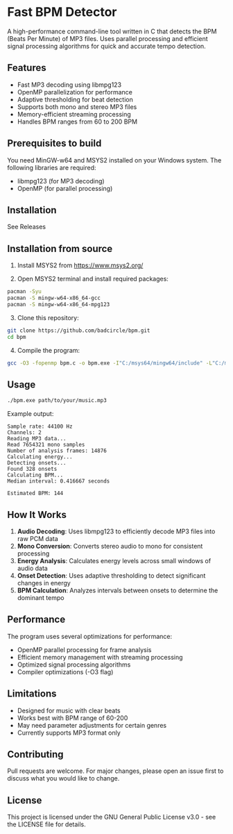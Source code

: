 # Fast BPM Detector

A high-performance command-line tool written in C that detects the BPM (Beats Per Minute) of MP3 files. Uses parallel processing and efficient signal processing algorithms for quick and accurate tempo detection.

## Features

- Fast MP3 decoding using libmpg123
- OpenMP parallelization for performance
- Adaptive thresholding for beat detection
- Supports both mono and stereo MP3 files
- Memory-efficient streaming processing
- Handles BPM ranges from 60 to 200 BPM

## Prerequisites to build

You need MinGW-w64 and MSYS2 installed on your Windows system. The following libraries are required:

- libmpg123 (for MP3 decoding)
- OpenMP (for parallel processing)

## Installation
See Releases

## Installation from source

1. Install MSYS2 from https://www.msys2.org/

2. Open MSYS2 terminal and install required packages:
```bash
pacman -Syu
pacman -S mingw-w64-x86_64-gcc
pacman -S mingw-w64-x86_64-mpg123
```

3. Clone this repository:
```bash
git clone https://github.com/badcircle/bpm.git
cd bpm
```

4. Compile the program:
```bash
gcc -O3 -fopenmp bpm.c -o bpm.exe -I"C:/msys64/mingw64/include" -L"C:/msys64/mingw64/lib" -lmpg123
```

## Usage

```bash
./bpm.exe path/to/your/music.mp3
```

Example output:
```
Sample rate: 44100 Hz
Channels: 2
Reading MP3 data...
Read 7654321 mono samples
Number of analysis frames: 14876
Calculating energy...
Detecting onsets...
Found 328 onsets
Calculating BPM...
Median interval: 0.416667 seconds

Estimated BPM: 144
```

## How It Works

1. **Audio Decoding**: Uses libmpg123 to efficiently decode MP3 files into raw PCM data
2. **Mono Conversion**: Converts stereo audio to mono for consistent processing
3. **Energy Analysis**: Calculates energy levels across small windows of audio data
4. **Onset Detection**: Uses adaptive thresholding to detect significant changes in energy
5. **BPM Calculation**: Analyzes intervals between onsets to determine the dominant tempo

## Performance

The program uses several optimizations for performance:
- OpenMP parallel processing for frame analysis
- Efficient memory management with streaming processing
- Optimized signal processing algorithms
- Compiler optimizations (-O3 flag)

## Limitations

- Designed for music with clear beats
- Works best with BPM range of 60-200
- May need parameter adjustments for certain genres
- Currently supports MP3 format only

## Contributing

Pull requests are welcome. For major changes, please open an issue first to discuss what you would like to change.

## License

This project is licensed under the GNU General Public License v3.0 - see the LICENSE file for details.
